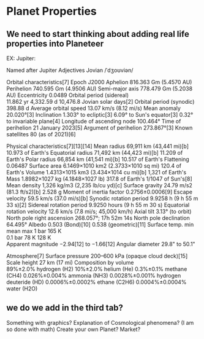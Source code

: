 # Planet Properties
  ## We need to start thinking about adding real life properties into Planeteer

EX: Jupiter:

Named after	Jupiter
Adjectives	Jovian /ˈdʒoʊviən/

Orbital characteristics[7]
Epoch J2000
Aphelion	816.363 Gm (5.4570 AU)
Perihelion	740.595 Gm (4.9506 AU)
Semi-major axis	778.479 Gm (5.2038 AU)
Eccentricity	0.0489
Orbital period (sidereal)	
11.862 yr
4,332.59 d
10,476.8 Jovian solar days[2]
Orbital period (synodic)	398.88 d
Average orbital speed	13.07 km/s (8.12 mi/s)
Mean anomaly	20.020°[3]
Inclination	
1.303° to ecliptic[3]
6.09° to Sun's equator[3]
0.32° to invariable plane[4]
Longitude of ascending node	100.464°
Time of perihelion	21 January 2023[5]
Argument of perihelion	273.867°[3]
Known satellites	80 (as of 2021)[6]

Physical characteristics[7][13][14]
Mean radius	69,911 km (43,441 mi)[b]
10.973 of Earth's
Equatorial radius	71,492 km (44,423 mi)[b]
11.209 of Earth's
Polar radius	66,854 km (41,541 mi)[b]
10.517 of Earth's
Flattening	0.06487
Surface area	6.1469×1010 km2 (2.3733×1010 sq mi)
120.4 of Earth's
Volume	1.4313×1015 km3 (3.434×1014 cu mi)[b]
1,321 of Earth's
Mass	1.8982×1027 kg (4.1848×1027 lb)
317.8 of Earth's
1/1047 of Sun's[8]
Mean density	1,326 kg/m3 (2,235 lb/cu yd)[c]
Surface gravity	24.79 m/s2 (81.3 ft/s2)[b]
2.528 g
Moment of inertia factor	0.2756±0.0006[9]
Escape velocity	59.5 km/s (37.0 mi/s)[b]
Synodic rotation period	9.9258 h (9 h 55 m 33 s)[2]
Sidereal rotation period	9.9250 hours (9 h 55 m 30 s)
Equatorial rotation velocity	12.6 km/s (7.8 mi/s; 45,000 km/h)
Axial tilt	3.13° (to orbit)
North pole right ascension	268.057°; 17h 52m 14s
North pole declination	64.495°
Albedo	0.503 (Bond)[10]
0.538 (geometric)[11]
Surface temp.	min	mean	max
1 bar		165 K	
0.1 bar	78 K	128 K	
Apparent magnitude	−2.94[12] to −1.66[12]
Angular diameter	29.8" to 50.1"


Atmosphere[7]
Surface pressure	200–600 kPa (opaque cloud deck)[15]
Scale height	27 km (17 mi)
Composition by volume	
89%±2.0% hydrogen (H2)
10%±2.0% helium (He)
0.3%±0.1% methane (CH4)
0.026%±0.004% ammonia (NH3)
0.0028%±0.001% hydrogen deuteride (HD)
0.0006%±0.0002% ethane (C2H6)
0.0004%±0.0004% water (H2O)


<!-- goldilock zone -->


## we do we add in the third tab?
Something with graphics?
Explanation of Cosmological phenomena? (I am so done with math)
Create your own Planet?
Market?


